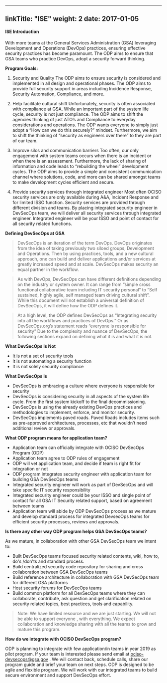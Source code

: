 
---
linkTitle: "ISE"
weight: 2
date: 2017-01-05
---

#### **ISE Introduction**

With more teams at the General Services Administration (GSA) leveraging Development and Operations (DevOps) practices, ensuring effective security practices has become paramount. The ODP aims to ensure that GSA teams who practice DevOps, adopt a security forward thinking.

**Program Goals:**

1. Security and Quality 
The ODP aims to ensure security is considered and implemented in all design and operational phases. The ODP aims to provide full security support in areas including Incidence Response, Security Automation, Compliance, and more.

2. Help facilitate cultural shift
Unfortunately, security is often associated with compliance at GSA. While an important part of the system life cycle, security is not just compliance. The ODP aims to shift the agencies thinking of just ATO’s and Compliance to everyday considerations and operations. The ODP wants everyone to simply just adopt a “How can we do this securely?” mindset. Furthermore, we aim to shift the thinking of “security as engineers over there” to they are part of our team. 

3. Improve silos and communication barriers
Too often, our only engagement with system teams occurs when there is an incident or when there is an assessment. Furthermore, the lack of sharing of information and code leads to “rebuilding the wheel” development cycles. The ODP aims to provide a simple and consistent communication channel where solutions, code, and more can be shared amongst teams to make development cycles efficient and secure. 

4. Provide security services through integrated engineer
Most often OCISO security services are only available during A&A, Incident Response and for limited ISSO function. Security services are provided through different division and teams. By placing integrated security engineer in DevSecOps team, we will deliver all security services through integrated engineer. Integrated engineer will be your ISSO and point of contact for all security related functions. 



**Defining DevSecOps at GSA**

> DevSecOps is an iteration of the term DevOps. DevOps originates from the idea of taking previously two siloed groups, Development and Operations. Then by using practices, tools, and a new cultural approach, one can build and deliver applications and/or services at greatly increased speed and at scale. DevSecOps makes security an equal partner in the workflow. 


> As with DevOps, DevSecOps can have different definitions depending on the industry or system owner. It can range from “simple cross functional collaborative team including IT security personal” to “Self sustained, highly agile, self managed team driving cultural shift”. While this document will not establish a universal definition of DevSecOps, it will define how the ODP defines it.


> At a high level, the ODP defines DevSecOps as “Integrating security into all the workflows and practices of DevOps.” Or as DevSecOps.org’s statement reads “everyone is responsible for security” Due to the complexity and nuance of DevSecOps, the following sections expand on defining what it is and what it is not. 

 

**What DevSecOps Is Not**

* It is not a set of security tools
* It is not automating a security function
* It is not solely security compliance

**What DevSecOps Is**
* DevSecOps is embracing a culture where everyone is responsible for security
* DevSecOps is considering security in all aspects of the system life cycle. From the first system kickoff to the final decommissioning.
* DevSecOps is using the already existing DevOps practices and methodologies to implement, enforce, and monitor security.
* DevSecOps implements paved roads. Paved Roads includes items such as pre-approved architectures, processes, etc that wouldn’t need additional review or approvals.


**What ODP program means for application team?**
* Application team can officially integrate with OCISO DevSecOps Program (ODP)
* Application team agree to ODP rules of engagement
* ODP will vet application team, and decide if team is right fit for integration or not
* ODP program integrates security engineer with application team for building GSA DevSecOps teams
* Integrated security engineer will work as part of DevSecOps and will take specific IT security responsibility
* Integrated security engineer could be your ISSO and single point of contact for all GSA IT Security related support, based on agreement between teams
* Application team will abide by ODP DevSecOps process as we mature and develop standard process for integrated DevsecOps teams for efficient security processes, reviews and approvals. 

**Is there any other way ODP program helps GSA DevSecOps teams?**

As we mature,  in collaboration with other GSA DevSecOps team we intent to:

* Built DevSecOps teams focused security related contents, wiki, how to, do's /don'ts and standard process.
* Build centralized security code repository for sharing and cross collaboration between GSA DevSecOps teams
* Build reference architecture in collaboration with GSA DevSecOps team for different GSA platforms 
* Host security forums for DevSecOps teams 
* Build common platform for all DevSecOps teams where they can collaborate, contribute, ask question and get clarification related on security related topics, best practices, tools and capability.

> Note: We have limited resource and we are just starting. We will not be able to support everyone , with everything. We expect collaboration and knowledge sharing with all the teams to grow and mature this program.

**How do we integrate with OCISO DevSecOps program?**

ODP is planning to integrate with few application/in teams in year 2019 as pilot program. If your team is interested please send email at ociso-devsecops@gsa.gov . We will contact back, schedule calls, share our program  guide and brief your team on next steps. ODP is designed to be  agile and flexible program. We will work with our integrated teams to build secure environment and support DevSecOps effort.


